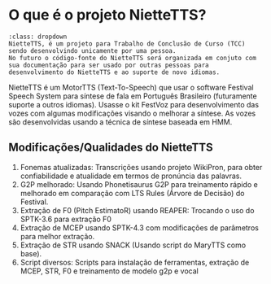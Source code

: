 # O que é o projeto NietteTTS?

```{admonition} Observações
:class: dropdown
NietteTTS, é um projeto para Trabalho de Conclusão de Curso (TCC) sendo desenvolvindo unicamente por uma pessoa. 
No futuro o código-fonte do NietteTTS será organizada em conjuto com sua documentação para ser usado por outras pessoas para desenvolvimento do NietteTTS e ao suporte de novo idiomas.
```

NietteTTS é um MotorTTS (Text-To-Speech) que usar o software Festival Speech System para síntese de fala em Português Brasileiro (futuramente suporte a outros idiomas). Usasse o kit FestVoz para desenvolvimento das vozes com algumas modificações visando o melhorar a síntese.
As vozes são desenvolvidas usando a técnica de síntese baseada em HMM. 

## Modificações/Qualidades do NietteTTS

1. Fonemas atualizadas: Transcrições usando projeto WikiPron, para obter confiabilidade e atualidade em termos de pronúncia das palavras. 
2. G2P melhorado:
Usando Phonetisaurus G2P para treinamento rápido e melhorado em comparação com LTS Rules (Árvore de Decisão) do Festival.
3. Extração de F0 (Pitch EstimatoR) usando REAPER: Trocando o uso do SPTK-3.6 para extração F0
4. Extração de MCEP usando SPTK-4.3 com modificações de parâmetros para melhor extração.
5. Extração de STR usando SNACK (Usando script do MaryTTS como base).
6. Script diversos:
Scripts para instalação de ferramentas, extração de MCEP, STR, F0 e treinamento de modelo g2p e vocal

<!--- ## Logo
Imagem usada no logo:
<a href="https://www.flaticon.com/free-icons/speak" title="speak icons">Speak icons created by Voysla - Flaticon</a>
-->
